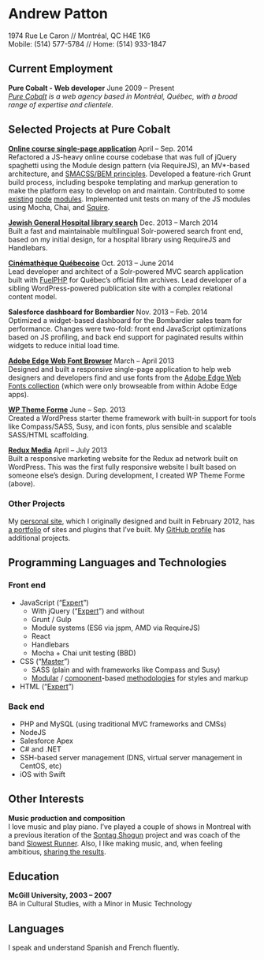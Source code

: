 Andrew Patton
=============
1974 Rue Le Caron // Montréal, QC <span class="nobr">H4E 1K6</span><br>
Mobile: <span class="nobr">(514) 577-5784</span> // Home: <span class="nobr">(514) 933-1847</span>

Current Employment
------------------

**Pure Cobalt - Web developer** <span class="projects__time-period">June 2009 – Present</span><br>
*[Pure Cobalt][] is a web agency based in Montréal, Québec, with a broad range of expertise and clientele.*

Selected Projects at Pure Cobalt
--------------------------------

**[Online course single-page application][siemens]** <span class="projects__time-period">April – Sep. 2014</span><br>
Refactored a JS-heavy online course codebase that was full of jQuery spaghetti using the Module design pattern (via RequireJS), an MV*-based architecture, and [SMACSS/BEM principles][objects in space]. Developed a feature-rich Grunt build process, including bespoke templating and markup generation to make the platform easy to develop on and maintain. Contributed to some [existing][svn-tag] [node][svn-project-root] [modules][svn-changelog]. Implemented unit tests on many of the JS modules using Mocha, Chai, and [Squire][].

**[Jewish General Hospital library search][jgh]** <span class="projects__time-period">Dec. 2013 – March 2014</span><br>
Built a fast and maintainable multilingual Solr-powered search front end, based on my initial design, for a hospital library using RequireJS and Handlebars.

**[Cinémathèque Québecoise][cq]** <span class="projects__time-period">Oct. 2013 – June 2014</span><br>
Lead developer and architect of a Solr-powered MVC search application built with [FuelPHP][] for Québec’s official film archives. Lead developer of a sibling WordPress-powered publication site with a complex relational content model.

**Salesforce dashboard for Bombardier** <span class="projects__time-period">Nov. 2013 – Feb. 2014</span><br>
Optimized a widget-based dashboard for the Bombardier sales team for performance. Changes were two-fold: front end JavaScript optimizations based on JS profiling, and back end support for paginated results within widgets to reduce initial load time.

**[Adobe Edge Web Font Browser][edgebrowser]** <span class="projects__time-period">March – April 2013</span><br>
Designed and built a responsive single-page application to help web designers and developers find and use fonts from the [Adobe Edge Web Fonts collection][edgefonts] (which were only browseable from within Adobe Edge apps).

**[WP Theme Forme][forme]** <span class="projects__time-period">June – Sep. 2013</span><br>
Created a WordPress starter theme framework with built-in support for tools like Compass/SASS, Susy, and icon fonts, plus sensible and scalable SASS/HTML scaffolding.

**[Redux Media][redux]** <span class="projects__time-period">April – July 2013</span><br>
Built a responsive marketing website for the Redux ad network built on WordPress. This was the first fully responsive website I built based on someone else’s design. During development, I created WP Theme Forme (above).

### Other Projects

My [personal site][acusti], which I originally designed and built in February 2012, has [a portfolio][portfolio] of sites and plugins that I’ve built. My [GitHub profile][github] has additional projects.

Programming Languages and Technologies
--------------------------------------

### Front end

- JavaScript (“[Expert][smartererjs]”)
    - With jQuery (“[Expert][smartererjq]”) and without
    - Grunt / Gulp
    - Module systems (ES6 via jspm, AMD via RequireJS)
    - React
    - Handlebars
    - Mocha + Chai unit testing (BBD)
- CSS (“[Master][smarterercss]”)
    - SASS (plain and with frameworks like Compass and Susy)
    - [Modular][SMACSS] / [component][north]-based [methodologies][objects in space] for styles and markup
- HTML (“[Expert][smartererhtml5]”)

### Back end

- PHP and MySQL (using traditional MVC frameworks and CMSs)
- NodeJS
- Salesforce Apex
- C# and .NET
- SSH-based server management (DNS, virtual server management in CentOS, etc)
- iOS with Swift

Other Interests
---------------

**Music production and composition**  
I love music and play piano. I’ve played a couple of shows in Montreal with a previous iteration of the [Sontag Shogun][] project and was coach of the band [Slowest Runner][]. Also, I like making music, and, when feeling ambitious, [sharing the results][music].

Education
---------

**McGill University, 2003 – 2007**  
BA in Cultural Studies, with a Minor in Music Technology

Languages
---------

I speak and understand Spanish and French fluently.

[Pure Cobalt]: http://www.purecobalt.com
[svn-tag]: https://github.com/iVantage/grunt-svn-tag/commits?author=acusti
[svn-project-root]: https://github.com/jtrussell/node-svn-project-root/commits?author=acusti
[svn-changelog]: https://github.com/iVantage/grunt-ivantage-svn-changelog/commits?author=acusti
[Squire]: https://github.com/iammerrick/Squire.js/
[FuelPHP]: http://fuelphp.com/
[portfolio]: http://www.acusti.ca/work/
[github]: https://github.com/acusti
[acusti]: http://www.acusti.ca
[cq]: http://collections.cinematheque.qc.ca/en/ "The Cinémathèque québécoise - Collections Online"
[cqrecherche]: http://collections.cinematheque.qc.ca/recherche/en/ "Collections Online - Search"
[jgh]: http://pen.jgh.ca/search/en/ "Jewish General Hospital"
[siemens]: http://storytelling.purecobalt.com/ "Alpha prototype with sample content"
[trica]: http://www.tricafurniture.com/ "Trica Furniture"
[redux]: http://www.reduxmedia.com/ "Redux Media"
[haute]: http://www.hautetremblant.com/ "Haute Tremblant"
[forme]: https://github.com/acusti/WP-Theme-Forme
[edgebrowser]: http://www.acusti.ca/edge-webfonts-browser/
[edgefonts]: http://html.adobe.com/edge/webfonts/
[SMACSS]: http://smacss.com/book/
[north]: https://github.com/north/north#components
[objects in space]: https://medium.com/objects-in-space/objects-in-space-f6f404727
[WooCommerce]: http://www.woothemes.com/woocommerce/
[smartererjs]: http://smarterer.com/scores/7da6e8b41c9ef498619f0013dbca1c4f
[smartererjq]: http://smarterer.com/scores/f31d0578e128db198b9733b7fe4b13c2
[smarterercss]: http://smarterer.com/scores/3fe1d25f533ed4e2f65ce4f656b6410f
[smartererhtml]: http://smarterer.com/scores/2d630a88a567d2dc1116d382a5cb7cd9
[smartererhtml5]: http://smarterer.com/scores/e845f3f8ddfdd990507608356c24bc26
[Sontag Shogun]: http://sontagshogun.bandcamp.com/
[Slowest Runner]: http://theslowestrunner.bandcamp.com/
[music]: https://soundcloud.com/acusti
